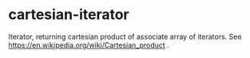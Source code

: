 # cartesian-iterator
Iterator, returning cartesian product of associate array of iterators. See https://en.wikipedia.org/wiki/Cartesian_product .
